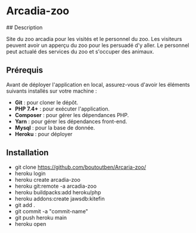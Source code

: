 # Arcadia-zoo

## Description 

Site du zoo arcadia pour les visités et le personnel du zoo. Les visiteurs peuvent avoir un apperçu du zoo pour les persuadé d'y aller. Le personnel peut actualé des services du zoo et s'occuper des animaux. 

## Prérequis

Avant de déployer l'application en local, assurez-vous d'avoir les éléments suivants installés sur votre machine :

- **Git** : pour cloner le dépôt.
- **PHP 7.4+** : pour exécuter l'application.
- **Composer** : pour gérer les dépendances PHP.
- **Yarn** : pour gérer les dépendances front-end.
- **Mysql** : pour la base de donnée.
- **Heroku** : pour déployer

## Installation 

- git clone https://github.com/boutoutben/Arcaria-zoo/
- heroku login
- heroku create arcadia-zoo
- heroku git:remote -a arcadia-zoo
- heroku buildpacks:add heroku/php
- heroku addons:create jawsdb:kitefin 
- git add .
- git commit -a "commit-name"
- git push heroku main
- heroku open